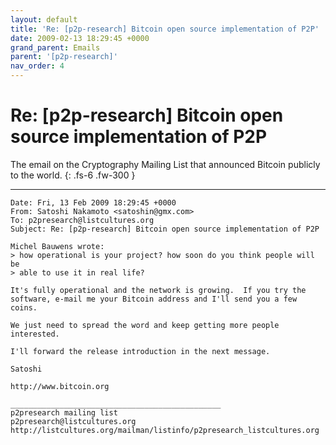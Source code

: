 ```yaml
---
layout: default
title: 'Re: [p2p-research] Bitcoin open source implementation of P2P'
date: 2009-02-13 18:29:45 +0000
grand_parent: Emails
parent: '[p2p-research]'
nav_order: 4
---
```


# Re: [p2p-research] Bitcoin open source implementation of P2P

The email on the Cryptography Mailing List that announced Bitcoin publicly to the world.
{: .fs-6 .fw-300 } 

---

```
Date: Fri, 13 Feb 2009 18:29:45 +0000
From: Satoshi Nakamoto <satoshin@gmx.com>
To: p2presearch@listcultures.org
Subject: Re: [p2p-research] Bitcoin open source implementation of P2P

Michel Bauwens wrote:
> how operational is your project? how soon do you think people will be 
> able to use it in real life?

It's fully operational and the network is growing.  If you try the 
software, e-mail me your Bitcoin address and I'll send you a few coins.

We just need to spread the word and keep getting more people interested.

I'll forward the release introduction in the next message.

Satoshi

http://www.bitcoin.org

_______________________________________________
p2presearch mailing list
p2presearch@listcultures.org
http://listcultures.org/mailman/listinfo/p2presearch_listcultures.org
```
